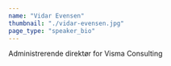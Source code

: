 ```yaml
---
name: "Vidar Evensen"
thumbnail: "./vidar-evensen.jpg"
page_type: "speaker_bio"
---
```


Administrerende direktør for Visma Consulting
